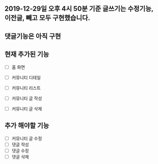 ## 2019-12-29일 오후 4시 50분 기준 글쓰기는 수정기능, 이전글,  빼고 모두 구현했습니다.
## 댓글기능은 아직 구현 



## 현재 추가된 기능

- [ ] 홈 화면
- [ ] 커뮤니티 디테일
- [ ] 커뮤니티 리스트
- [ ] 커뮤니티 글 작성
- [ ] 커뮤니티 글 삭제


## 추가 해야할 기능
- [ ] 커뮤니티 글 수정
- [ ] 댓글 작성
- [ ] 댓글 수정
- [ ] 댓글 삭제
